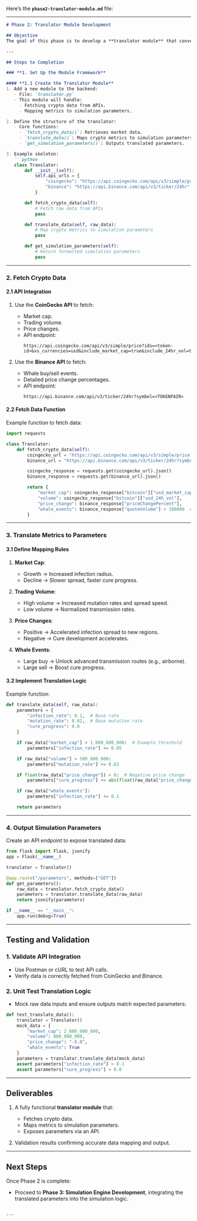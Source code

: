 Here’s the **`phase2-translator-module.md`** file:

---

```markdown
# Phase 2: Translator Module Development

## Objective
The goal of this phase is to develop a **translator module** that converts real-time cryptocurrency metrics into simulation parameters. These parameters will drive infection rates, mutation rates, transmission speeds, and cure progress within the simulation engine.

---

## Steps to Completion

### **1. Set Up the Module Framework**

#### **1.1 Create the Translator Module**
1. Add a new module to the backend:
   - File: `translator.py`
   - This module will handle:
     - Fetching crypto data from APIs.
     - Mapping metrics to simulation parameters.

2. Define the structure of the translator:
   - Core functions:
     - `fetch_crypto_data()`: Retrieves market data.
     - `translate_data()`: Maps crypto metrics to simulation parameters.
     - `get_simulation_parameters()`: Outputs translated parameters.

3. Example skeleton:
   ```python
   class Translator:
       def __init__(self):
           self.api_urls = {
               "coingecko": "https://api.coingecko.com/api/v3/simple/price",
               "binance": "https://api.binance.com/api/v3/ticker/24hr"
           }

       def fetch_crypto_data(self):
           # Fetch raw data from APIs
           pass

       def translate_data(self, raw_data):
           # Map crypto metrics to simulation parameters
           pass

       def get_simulation_parameters(self):
           # Return formatted simulation parameters
           pass
   ```

---

### **2. Fetch Crypto Data**

#### **2.1 API Integration**
1. Use the **CoinGecko API** to fetch:
   - Market cap.
   - Trading volume.
   - Price changes.
   - API endpoint:
     ```
     https://api.coingecko.com/api/v3/simple/price?ids=<token-id>&vs_currencies=usd&include_market_cap=true&include_24hr_vol=true
     ```

2. Use the **Binance API** to fetch:
   - Whale buy/sell events.
   - Detailed price change percentages.
   - API endpoint:
     ```
     https://api.binance.com/api/v3/ticker/24hr?symbol=<TOKENPAIR>
     ```

#### **2.2 Fetch Data Function**
Example function to fetch data:
```python
import requests

class Translator:
    def fetch_crypto_data(self):
        coingecko_url = "https://api.coingecko.com/api/v3/simple/price?ids=bitcoin&vs_currencies=usd&include_market_cap=true&include_24hr_vol=true"
        binance_url = "https://api.binance.com/api/v3/ticker/24hr?symbol=BTCUSDT"

        coingecko_response = requests.get(coingecko_url).json()
        binance_response = requests.get(binance_url).json()

        return {
            "market_cap": coingecko_response["bitcoin"]["usd_market_cap"],
            "volume": coingecko_response["bitcoin"]["usd_24h_vol"],
            "price_change": binance_response["priceChangePercent"],
            "whale_events": binance_response["quoteVolume"] > 100000  # Example threshold
        }
```

---

### **3. Translate Metrics to Parameters**

#### **3.1 Define Mapping Rules**
1. **Market Cap**:
   - Growth → Increased infection radius.
   - Decline → Slower spread, faster cure progress.

2. **Trading Volume**:
   - High volume → Increased mutation rates and spread speed.
   - Low volume → Normalized transmission rates.

3. **Price Changes**:
   - Positive → Accelerated infection spread to new regions.
   - Negative → Cure development accelerates.

4. **Whale Events**:
   - Large buy → Unlock advanced transmission routes (e.g., airborne).
   - Large sell → Boost cure progress.

#### **3.2 Implement Translation Logic**
Example function:
```python
def translate_data(self, raw_data):
    parameters = {
        "infection_rate": 0.1,  # Base rate
        "mutation_rate": 0.02,  # Base mutation rate
        "cure_progress": 0.0
    }

    if raw_data["market_cap"] > 1_000_000_000:  # Example threshold
        parameters["infection_rate"] += 0.05

    if raw_data["volume"] > 500_000_000:
        parameters["mutation_rate"] += 0.03

    if float(raw_data["price_change"]) < 0:  # Negative price change
        parameters["cure_progress"] += abs(float(raw_data["price_change"])) / 100

    if raw_data["whale_events"]:
        parameters["infection_rate"] += 0.1

    return parameters
```

---

### **4. Output Simulation Parameters**
Create an API endpoint to expose translated data:
```python
from flask import Flask, jsonify
app = Flask(__name__)

translator = Translator()

@app.route("/parameters", methods=["GET"])
def get_parameters():
    raw_data = translator.fetch_crypto_data()
    parameters = translator.translate_data(raw_data)
    return jsonify(parameters)

if __name__ == "__main__":
    app.run(debug=True)
```

---

## Testing and Validation

### **1. Validate API Integration**
- Use Postman or cURL to test API calls.
- Verify data is correctly fetched from CoinGecko and Binance.

### **2. Unit Test Translation Logic**
- Mock raw data inputs and ensure outputs match expected parameters:
```python
def test_translate_data():
    translator = Translator()
    mock_data = {
        "market_cap": 2_000_000_000,
        "volume": 800_000_000,
        "price_change": "-5.0",
        "whale_events": True
    }
    parameters = translator.translate_data(mock_data)
    assert parameters["infection_rate"] > 0.1
    assert parameters["cure_progress"] > 0.0
```

---

## Deliverables
1. A fully functional **translator module** that:
   - Fetches crypto data.
   - Maps metrics to simulation parameters.
   - Exposes parameters via an API.

2. Validation results confirming accurate data mapping and output.

---

## Next Steps
Once Phase 2 is complete:
- Proceed to **Phase 3: Simulation Engine Development**, integrating the translated parameters into the simulation logic.
```

---
